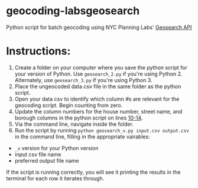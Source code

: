 # geocoding-labsgeosearch
Python script for batch geocoding using NYC Planning Labs' [Geosearch API](https://geosearch.planninglabs.nyc/)

# Instructions:
1. Create a folder on your computer where you save the python script for your version of Python. Use `geosearch_2.py` if you're using Python 2. Alternately, use `geosearch_3.py` if you're using Python 3.
2. Place the ungeocoded data csv file in the same folder as the python script.
3. Open your data csv to identify which column #s are relevant for the geocoding script. Begin counting from zero.
4. Update the column numbers for the house number, street name, and borough columns in the python script on lines [10-14](https://github.com/hannahkates/geocoding-labsgeosearch/blob/master/geosearch.py#L10).
5. Via the command line, navigate inside the folder.
6. Run the script by running `python geosearch_v.py input.csv output.csv` in the command line, filling in the appropriate vairables: 
- `_v` version for your Python version
- input csv file name
- preferred output file name

If the script is running correctly, you will see it printing the results in the terminal for each row it iterates through.
